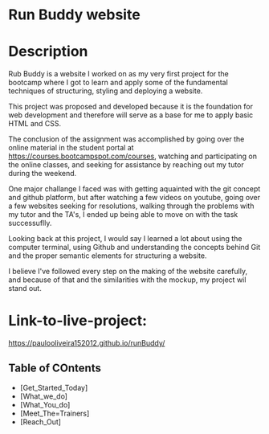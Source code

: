 # Run Buddy website

# Description

Rub Buddy is a website I worked on as my very first project for the bootcamp where I got to learn and apply some of the fundamental techniques of structuring, styling and deploying a website.

This project was proposed and developed because it is the foundation for web development and therefore will serve as a base for me to apply basic HTML and CSS.

The conclusion of the assignment was accomplished by going over the online material in the student portal at https://courses.bootcampspot.com/courses, watching and participating on the online classes, and seeking for assistance by reaching out my tutor during the weekend.

One major challange I faced was with getting aquainted with the git concept and github platform, but after watching a few videos on youtube, going over a few websites seeking for resolutions, walking through the problems with my tutor and the TA's, I ended up being able to move on with the task successuflly.

Looking back at this project, I would say I learned a lot about using the computer terminal, using Github and understanding the concepts behind Git and the proper semantic elements for structuring a website.

I believe I've followed every step on the making of the website carefully, and because of that and the similarities with the mockup, my project wil stand out.

# Link-to-live-project:
https://paulooliveira152012.github.io/runBuddy/

## Table of COntents
- [Get_Started_Today]
- [What_we_do] 
- [What_You_do]
- [Meet_The=Trainers]
- [Reach_Out]
